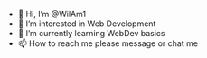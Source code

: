 - 👋 Hi, I’m @WilAm1
- 👀 I’m interested in Web Development
- 🌱 I’m currently learning WebDev basics
- 📫 How to reach me please message or chat me 

<!---
WilAm1/WilAm1 is a ✨ special ✨ repository because its `README.md` (this file) appears on your GitHub profile.
You can click the Preview link to take a look at your changes.
--->
